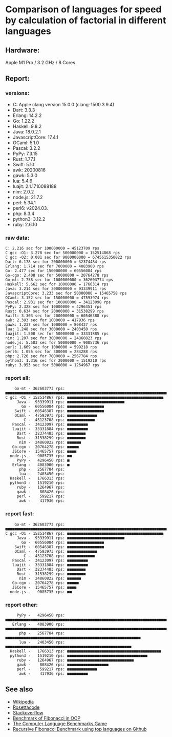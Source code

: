 Comparison of languages for speed by calculation of factorial in different languages
====================================================================================

Hardware:
---------
Apple M1 Pro / 3.2 GHz / 8 Cores


Report:
-------
### versions:

  * C: Apple clang version 15.0.0 (clang-1500.3.9.4)
  * Dart: 3.3.3
  * Erlang: 14.2.2
  * Go: 1.22.2
  * Haskell: 9.8.2
  * Java: 18.0.2.1
  * JavascriptCore: 17.4.1
  * OCaml: 5.1.0
  * Pascal: 3.2.2
  * PyPy: 7.3.15
  * Rust: 1.77.1
  * Swift: 5.10
  * awk: 20200816
  * gawk: 5.3.0
  * lua: 5.4.6
  * luajit: 2.1.1710088188
  * nim: 2.0.2
  * node.js: 21.7.2
  * perl: 5.34.1
  * perl6:  v2024.03.
  * php: 8.3.4
  * python3: 3.12.2
  * ruby: 2.6.10


### raw data:

    C: 2.216 sec for 100000000 = 45123709 rps
    C gcc -O1: 3.278 sec for 500000000 = 152514868 rps
    C gcc -O2: 0.001 sec for 9000000000 = 6745615350022 rps
    Dart: 6.178 sec for 200000000 = 32374484 rps
    Erlang: 1.714 sec for 7000000 = 4083900 rps
    Go: 2.477 sec for 150000000 = 60556084 rps
    Go-cgo: 2.408 sec for 50000000 = 20764278 rps
    Go-mt: 2.758 sec for 1000000000 = 362603774 rps
    Haskell: 5.662 sec for 10000000 = 1766314 rps
    Java: 3.214 sec for 300000000 = 93339911 rps
    JavascriptCore: 3.233 sec for 50000000 = 15465758 rps
    OCaml: 3.152 sec for 150000000 = 47593974 rps
    Pascal: 2.931 sec for 100000000 = 34123098 rps
    PyPy: 2.328 sec for 10000000 = 4296451 rps
    Rust: 0.634 sec for 20000000 = 31538299 rps
    Swift: 3.303 sec for 200000000 = 60546388 rps
    awk: 2.393 sec for 1000000 = 417936 rps
    gawk: 1.237 sec for 1000000 = 808427 rps
    lua: 1.248 sec for 3000000 = 2403450 rps
    luajit: 1.500 sec for 50000000 = 33331885 rps
    nim: 1.207 sec for 30000000 = 24860823 rps
    node.js: 5.503 sec for 50000000 = 9085736 rps
    perl: 1.669 sec for 1000000 = 599218 rps
    perl6: 1.055 sec for 300000 = 284288 rps
    php: 2.726 sec for 7000000 = 2567784 rps
    python3: 1.316 sec for 2000000 = 1519210 rps
    ruby: 3.953 sec for 5000000 = 1264967 rps


### report all:

        Go-mt - 362603773 rps: ■■■■■■■■■■■■■■■■■■■■■■■■■■■■■■■■■■■■■■■■■■■■■■■■■■■■■■■■■■■■■■■■■■■■■■■■■■■■■■■■■■■■■■■■■■■■■■■■■■■■
    C gcc -O1 - 152514867 rps: ■■■■■■■■■■■■■■■■■■■■■■■■■■■■■■■■■■■■■■■■■■
         Java -  93339911 rps: ■■■■■■■■■■■■■■■■■■■■■■■■■
           Go -  60556084 rps: ■■■■■■■■■■■■■■■■
        Swift -  60546387 rps: ■■■■■■■■■■■■■■■■
        OCaml -  47593973 rps: ■■■■■■■■■■■■■
            C -  45123708 rps: ■■■■■■■■■■■■
       Pascal -  34123097 rps: ■■■■■■■■■
       luajit -  33331884 rps: ■■■■■■■■■
         Dart -  32374483 rps: ■■■■■■■■
         Rust -  31538299 rps: ■■■■■■■■
          nim -  24860822 rps: ■■■■■■
       Go-cgo -  20764278 rps: ■■■■■
       JSCore -  15465757 rps: ■■■■
      node.js -   9085735 rps: ■■
         PyPy -   4296450 rps: ■
       Erlang -   4083900 rps: ■
          php -   2567784 rps: 
          lua -   2403450 rps: 
      Haskell -   1766313 rps: 
      python3 -   1519210 rps: 
         ruby -   1264967 rps: 
         gawk -    808426 rps: 
         perl -    599217 rps: 
          awk -    417936 rps: 

### report fast:

        Go-mt - 362603773 rps: ■■■■■■■■■■■■■■■■■■■■■■■■■■■■■■■■■■■■■■■■■■■■■■■■■■■■■■■■■■■■■■■■■■■■■■■■■■■■■■■■■■■■■■■■■■■■■■■■■■■■
    C gcc -O1 - 152514867 rps: ■■■■■■■■■■■■■■■■■■■■■■■■■■■■■■■■■■■■■■■■■■
         Java -  93339911 rps: ■■■■■■■■■■■■■■■■■■■■■■■■■
           Go -  60556084 rps: ■■■■■■■■■■■■■■■■
        Swift -  60546387 rps: ■■■■■■■■■■■■■■■■
        OCaml -  47593973 rps: ■■■■■■■■■■■■■
            C -  45123708 rps: ■■■■■■■■■■■■
       Pascal -  34123097 rps: ■■■■■■■■■
       luajit -  33331884 rps: ■■■■■■■■■
         Dart -  32374483 rps: ■■■■■■■■
         Rust -  31538299 rps: ■■■■■■■■
          nim -  24860822 rps: ■■■■■■
       Go-cgo -  20764278 rps: ■■■■■
       JSCore -  15465757 rps: ■■■■
      node.js -   9085735 rps: ■■

### report other:

         PyPy -   4296450 rps: ■■■■■■■■■■■■■■■■■■■■■■■■■■■■■■■■■■■■■■■■■■■■■■■■■■■■■■■■■■■■■■■■■■■■■■■■■■■■■■■■■■■■■■■■■■■■■■■■■■■■
       Erlang -   4083900 rps: ■■■■■■■■■■■■■■■■■■■■■■■■■■■■■■■■■■■■■■■■■■■■■■■■■■■■■■■■■■■■■■■■■■■■■■■■■■■■■■■■■■■■■■■■■■■■■■■
          php -   2567784 rps: ■■■■■■■■■■■■■■■■■■■■■■■■■■■■■■■■■■■■■■■■■■■■■■■■■■■■■■■■■■■
          lua -   2403450 rps: ■■■■■■■■■■■■■■■■■■■■■■■■■■■■■■■■■■■■■■■■■■■■■■■■■■■■■■■
      Haskell -   1766313 rps: ■■■■■■■■■■■■■■■■■■■■■■■■■■■■■■■■■■■■■■■■■
      python3 -   1519210 rps: ■■■■■■■■■■■■■■■■■■■■■■■■■■■■■■■■■■■
         ruby -   1264967 rps: ■■■■■■■■■■■■■■■■■■■■■■■■■■■■■
         gawk -    808426 rps: ■■■■■■■■■■■■■■■■■■
         perl -    599217 rps: ■■■■■■■■■■■■■
          awk -    417936 rps: ■■■■■■■■■



See also
--------

  * [Wikipedia](http://en.wikipedia.org/wiki/Factorial)
  * [Rosettacode](http://rosettacode.org/wiki/Factorial)
  * [Stackoverflow](http://stackoverflow.com/questions/23930/factorial-algorithms-in-different-languages)
  * [Benchmark of Fibonacci in OOP](https://github.com/Balancer/benchmarks-fib-obj)
  * [The Computer Language Benchmarks Game](http://benchmarksgame.alioth.debian.org)
  * [Recursive Fibonacci Benchmark using top languages on Github](https://github.com/drujensen/fib)
